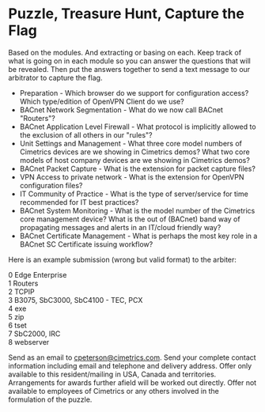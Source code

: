 # Puzzle, Treasure Hunt, Capture the Flag
Based on the modules. And extracting or basing on each. Keep track of what is going on in each module so you can answer the questions that will be revealed. Then put the answers together to send a text message to our arbitrator to capture the flag.
* Preparation - Which browser do we support for configuration access?
  Which type/edition of OpenVPN Client do we use?
* BACnet Network Segmentation - What do we now call BACnet "Routers"?
* BACnet Application Level Firewall - What protocol is implicitly allowed to the exclusion of all others in our "rules"?
* Unit Settings and Management - What three core model numbers of Cimetrics devices are we showing in Cimetrics demos? What two core models of host company devices are we showing in Cimetrics demos?
* BACnet Packet Capture - What is the extension for packet capture files?
* VPN Access to private network - What is the extension for OpenVPN configuration files?
* IT Community of Practice - What is the type of server/service for time recommended for IT best practices?
* BACnet System Monitoring - What is the model number of the Cimetrics core management device? What is the out of (BACnet) band way of propagating messages and alerts in an IT/cloud friendly way? 
* BACnet Certificate Management - What is perhaps the most key role in a BACnet SC Certificate issuing workflow?

Here is an example submission (wrong but valid format) to the arbiter:

0 Edge Enterprise \
1 Routers\
2 TCPIP\
3 B3075, SbC3000, SbC4100 - TEC, PCX \
4 exe \
5 zip\
6 tset\
7 SbC2000, IRC\
8 webserver

Send as an email to cpeterson@cimetrics.com.
Send your complete contact information including email and telephone and delivery address.
Offer only available to this resident/mailing in USA, Canada and territories. Arrangements for awards further afield will be worked out directly. Offer not available to employees of Cimetrics or any others involved in the formulation of the puzzle.


  
<!--- Hidden in comments
* Preparation - Which browser do we support for configuration access? ALL
Which Type of OpenVPN Client do we use: Community 
* BACnet Network Segmentation - In a BIP to BSC BNSD what needs to be different for each interface : BACnet Network Number(an dDevice ID and name) What do we now call a BACnet Router?
* BACnet Application Level Firewall - What the implicit and immutable firewall rule for Cimetrics BNSD?
What is the only TCPIP protocol it can pass?
* Unit Monitoring 
* BACnet Certificate Management - What are three key roles in BACnet SC : Hub, CA, Devices
What ius perhaps the most key role in a BACnet SC Certificate issuing workflow? 
* BACnet Packet Capture - What is the filter rule for BACnet
* VPN Access to private network - How long is teh B3075 default for an Insecure .ovpn set of credentials
* Adheres to IT Best Practices  - Are broadcasts between subnets generally supported between modern iT subnets?
How are BACnet inter TCPIP subnet brodcatss gnereally handled?
What if you want limited broadcats from subordinate subntes to more global subnets? (Use a _____ BDT)
Does SC use broadcast? In what sense?
Where do IT shops want you to get the time? What service/server?



-->
  

